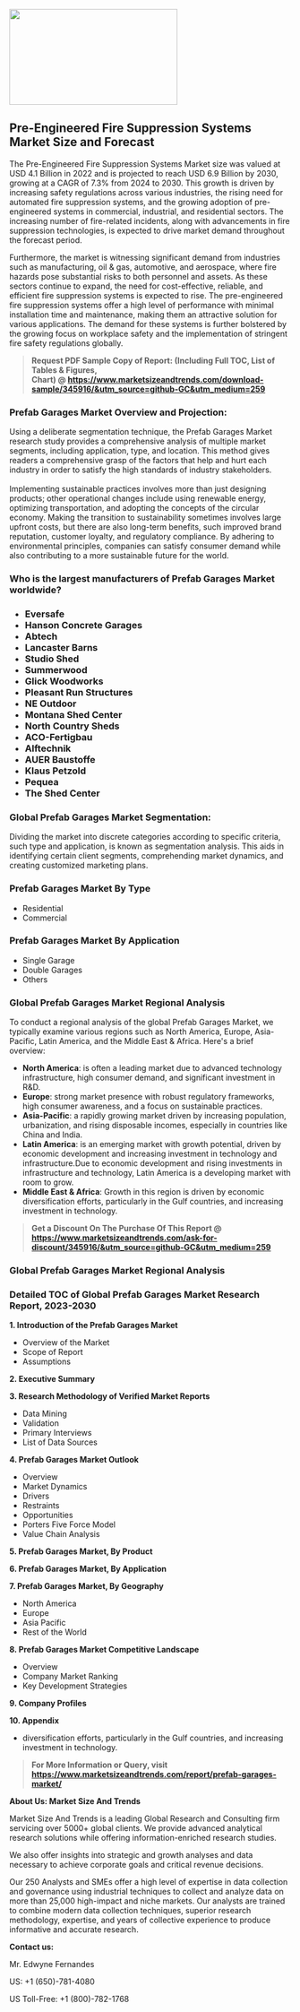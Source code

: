 <p><img class="alignnone size-medium wp-image-20088" src="https://ffe5etoiles.com/wp-content/uploads/2024/12/MST1-300x171.png" alt="" width="300" height="171" /></p><h2>Pre-Engineered Fire Suppression Systems Market Size and Forecast</h2><p>The Pre-Engineered Fire Suppression Systems Market size was valued at USD 4.1 Billion in 2022 and is projected to reach USD 6.9 Billion by 2030, growing at a CAGR of 7.3% from 2024 to 2030. This growth is driven by increasing safety regulations across various industries, the rising need for automated fire suppression systems, and the growing adoption of pre-engineered systems in commercial, industrial, and residential sectors. The increasing number of fire-related incidents, along with advancements in fire suppression technologies, is expected to drive market demand throughout the forecast period.</p><p>Furthermore, the market is witnessing significant demand from industries such as manufacturing, oil & gas, automotive, and aerospace, where fire hazards pose substantial risks to both personnel and assets. As these sectors continue to expand, the need for cost-effective, reliable, and efficient fire suppression systems is expected to rise. The pre-engineered fire suppression systems offer a high level of performance with minimal installation time and maintenance, making them an attractive solution for various applications. The demand for these systems is further bolstered by the growing focus on workplace safety and the implementation of stringent fire safety regulations globally.</p></p><blockquote id="" class=""><strong>Request PDF Sample Copy of Report: (Including Full TOC, List of Tables &amp; Figures, Chart)&nbsp;@&nbsp;<strong><a href="https://www.marketsizeandtrends.com/download-sample/345916/&utm_source=github-GC&utm_medium=259" target="_blank">https://www.marketsizeandtrends.com/download-sample/345916/&utm_source=github-GC&utm_medium=259</a></strong></strong></blockquote><h3 id="" class="">Prefab Garages Market&nbsp;Overview and Projection:</h3><p id="" class="">Using a deliberate segmentation technique, the Prefab Garages Market research study provides a comprehensive analysis of multiple market segments, including application, type, and location. This method gives readers a comprehensive grasp of the factors that help and hurt each industry in order to satisfy the high standards of industry stakeholders. <br /> <br />Implementing sustainable practices involves more than just designing products; other operational changes include using renewable energy, optimizing transportation, and adopting the concepts of the circular economy. Making the transition to sustainability sometimes involves large upfront costs, but there are also long-term benefits, such improved brand reputation, customer loyalty, and regulatory compliance. By adhering to environmental principles, companies can satisfy consumer demand while also contributing to a more sustainable future for the world.</p><h3 id="" class="">Who is the largest manufacturers of&nbsp;Prefab Garages Market worldwide?</h3><h3 class=""><p><ul><li>Eversafe </li><li> Hanson Concrete Garages </li><li> Abtech </li><li> Lancaster Barns </li><li> Studio Shed </li><li> Summerwood </li><li> Glick Woodworks </li><li> Pleasant Run Structures </li><li> NE Outdoor </li><li> Montana Shed Center </li><li> North Country Sheds </li><li> ACO-Fertigbau </li><li> Alftechnik </li><li> AUER Baustoffe </li><li> Klaus Petzold </li><li> Pequea </li><li> The Shed Center</li></ul></p></h3><h3 id="" class="">Global&nbsp;Prefab Garages Market Segmentation:</h3><p id="" class="">Dividing the market into discrete categories according to specific criteria, such type and application, is known as segmentation analysis. This aids in identifying certain client segments, comprehending market dynamics, and creating customized marketing plans.</p><h3 id="" class="">Prefab Garages Market&nbsp;By Type</h3><p><p><ul><li>Residential</li><li> Commercial</p></li></ul></p></p><h3 id="" class="">Prefab Garages Market&nbsp;By Application</h3><p class=""><p><ul><li>Single Garage</li><li> Double Garages</li><li> Others</li></ul></p></p><h3 id="" class="">Global Prefab Garages Market Regional Analysis</h3><p id="" class="">To conduct a regional analysis of the global Prefab Garages Market, we typically examine various regions such as North America, Europe, Asia-Pacific, Latin America, and the Middle East &amp; Africa. Here's a brief overview:</p><ul><li><strong>North America</strong>: is often a leading market due to advanced technology infrastructure, high consumer demand, and significant investment in R&amp;D.</li><li><strong>Europe</strong>: strong market presence with robust regulatory frameworks, high consumer awareness, and a focus on sustainable practices.</li><li><strong>Asia-Pacific</strong>: a rapidly growing market driven by increasing population, urbanization, and rising disposable incomes, especially in countries like China and India.</li><li><strong>Latin America</strong>: is an emerging market with growth potential, driven by economic development and increasing investment in technology and infrastructure.Due to economic development and rising investments in infrastructure and technology, Latin America is a developing market with room to grow.</li><li><strong>Middle East &amp; Africa</strong>: Growth in this region is driven by economic diversification efforts, particularly in the Gulf countries, and increasing investment in technology.</li></ul><blockquote id="" class=""><strong>Get a Discount On The Purchase Of This Report @ <strong><a href="https://www.marketsizeandtrends.com/ask-for-discount/345916/&utm_source=github-GC&utm_medium=259" target="_blank">https://www.marketsizeandtrends.com/ask-for-discount/345916/&utm_source=github-GC&utm_medium=259</a></strong></strong></blockquote><h3 id="" class="">Global Prefab Garages Market Regional Analysis</h3><h3 id="" class="">Detailed TOC of Global Prefab Garages Market Research Report, 2023-2030</h3><p id="" class=""><strong>1. Introduction of the Prefab Garages Market</strong></p><ul><li>Overview of the Market</li><li>Scope of Report</li><li>Assumptions</li></ul><p id="" class=""><strong>2. Executive Summary</strong></p><p id="" class=""><strong>3. Research Methodology of Verified Market Reports</strong></p><ul><li>Data Mining</li><li>Validation</li><li>Primary Interviews</li><li>List of Data Sources</li></ul><p id="" class=""><strong>4. Prefab Garages Market Outlook</strong></p><ul><li>Overview</li><li>Market Dynamics</li><li>Drivers</li><li>Restraints</li><li>Opportunities</li><li>Porters Five Force Model</li><li>Value Chain Analysis</li></ul><p id="" class=""><strong>5. Prefab Garages Market, By Product</strong></p><p id="" class=""><strong>6. Prefab Garages Market, By Application</strong></p><p id="" class=""><strong>7. Prefab Garages Market, By Geography</strong></p><ul><li>North America</li><li>Europe</li><li>Asia Pacific</li><li>Rest of the World</li></ul><p id="" class=""><strong>8. Prefab Garages Market Competitive Landscape</strong></p><ul><li>Overview</li><li>Company Market Ranking</li><li>Key Development Strategies</li></ul><p id="" class=""><strong>9. Company Profiles</strong></p><p id="" class=""><strong>10. Appendix</strong></p><ul><li>diversification efforts, particularly in the Gulf countries, and increasing investment in technology.</li></ul><blockquote id="" class=""><strong>For More Information or Query, visit <strong><strong><a href="https://www.marketsizeandtrends.com/report/prefab-garages-market/" target="_blank">https://www.marketsizeandtrends.com/report/prefab-garages-market/</a></strong></strong></strong></blockquote><p id="" class=""><strong>About Us: Market Size And Trends</strong></p><p id="" class="">Market Size And Trends is a leading Global Research and Consulting firm servicing over 5000+ global clients. We provide advanced analytical research solutions while offering information-enriched research studies.</p><p id="" class="">We also offer insights into strategic and growth analyses and data necessary to achieve corporate goals and critical revenue decisions.</p><p id="" class="">Our 250 Analysts and SMEs offer a high level of expertise in data collection and governance using industrial techniques to collect and analyze data on more than 25,000 high-impact and niche markets. Our analysts are trained to combine modern data collection techniques, superior research methodology, expertise, and years of collective experience to produce informative and accurate research.</p><p id="" class=""><strong>Contact us:</strong></p><p id="" class="">Mr. Edwyne Fernandes</p><p id="" class="">US: +1 (650)-781-4080</p><p id="" class="">US Toll-Free: +1 (800)-782-1768</p>

